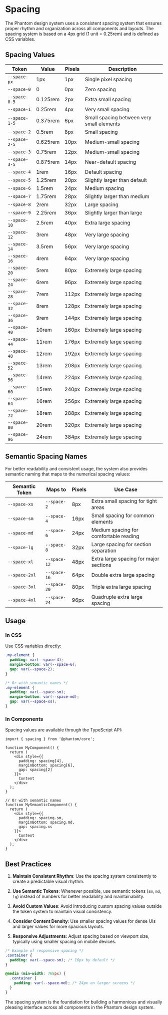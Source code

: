# Spacing

The Phantom design system uses a consistent spacing system that ensures proper rhythm and organization across all components and layouts. The spacing system is based on a 4px grid (1 unit = 0.25rem) and is defined as CSS variables.

## Spacing Values

| Token | Value | Pixels | Description |
|-------|-------|--------|-------------|
| `--space-px` | 1px | 1px | Single pixel spacing |
| `--space-0` | 0 | 0px | Zero spacing |
| `--space-0-5` | 0.125rem | 2px | Extra small spacing |
| `--space-1` | 0.25rem | 4px | Very small spacing |
| `--space-1-5` | 0.375rem | 6px | Small spacing between very small elements |
| `--space-2` | 0.5rem | 8px | Small spacing |
| `--space-2-5` | 0.625rem | 10px | Medium-small spacing |
| `--space-3` | 0.75rem | 12px | Medium-small spacing |
| `--space-3-5` | 0.875rem | 14px | Near-default spacing |
| `--space-4` | 1rem | 16px | Default spacing |
| `--space-5` | 1.25rem | 20px | Slightly larger than default |
| `--space-6` | 1.5rem | 24px | Medium spacing |
| `--space-7` | 1.75rem | 28px | Slightly larger than medium |
| `--space-8` | 2rem | 32px | Large spacing |
| `--space-9` | 2.25rem | 36px | Slightly larger than large |
| `--space-10` | 2.5rem | 40px | Extra large spacing |
| `--space-12` | 3rem | 48px | Very large spacing |
| `--space-14` | 3.5rem | 56px | Very large spacing |
| `--space-16` | 4rem | 64px | Very large spacing |
| `--space-20` | 5rem | 80px | Extremely large spacing |
| `--space-24` | 6rem | 96px | Extremely large spacing |
| `--space-28` | 7rem | 112px | Extremely large spacing |
| `--space-32` | 8rem | 128px | Extremely large spacing |
| `--space-36` | 9rem | 144px | Extremely large spacing |
| `--space-40` | 10rem | 160px | Extremely large spacing |
| `--space-44` | 11rem | 176px | Extremely large spacing |
| `--space-48` | 12rem | 192px | Extremely large spacing |
| `--space-52` | 13rem | 208px | Extremely large spacing |
| `--space-56` | 14rem | 224px | Extremely large spacing |
| `--space-60` | 15rem | 240px | Extremely large spacing |
| `--space-64` | 16rem | 256px | Extremely large spacing |
| `--space-72` | 18rem | 288px | Extremely large spacing |
| `--space-80` | 20rem | 320px | Extremely large spacing |
| `--space-96` | 24rem | 384px | Extremely large spacing |

## Semantic Spacing Names

For better readability and consistent usage, the system also provides semantic naming that maps to the numerical spacing values:

| Semantic Token | Maps to | Pixels | Use Case |
|----------------|---------|--------|----------|
| `--space-xs` | `--space-2` | 8px | Extra small spacing for tight areas |
| `--space-sm` | `--space-4` | 16px | Small spacing for common elements |
| `--space-md` | `--space-6` | 24px | Medium spacing for comfortable reading |
| `--space-lg` | `--space-8` | 32px | Large spacing for section separation |
| `--space-xl` | `--space-12` | 48px | Extra large spacing for major sections |
| `--space-2xl` | `--space-16` | 64px | Double extra large spacing |
| `--space-3xl` | `--space-20` | 80px | Triple extra large spacing |
| `--space-4xl` | `--space-24` | 96px | Quadruple extra large spacing |

## Usage

### In CSS

Use CSS variables directly:

```css
.my-element {
  padding: var(--space-4);
  margin-bottom: var(--space-6);
  gap: var(--space-2);
}

/* Or with semantic names */
.my-element {
  padding: var(--space-sm);
  margin-bottom: var(--space-md);
  gap: var(--space-xs);
}
```

### In Components

Spacing values are available through the TypeScript API:

```tsx
import { spacing } from '@phantom/core';

function MyComponent() {
  return (
    <div style={{ 
      padding: spacing[4], 
      marginBottom: spacing[6],
      gap: spacing[2]
    }}>
      Content
    </div>
  );
}

// Or with semantic names
function MySemanticComponent() {
  return (
    <div style={{ 
      padding: spacing.sm, 
      marginBottom: spacing.md,
      gap: spacing.xs
    }}>
      Content
    </div>
  );
}
```

## Best Practices

1. **Maintain Consistent Rhythm**: Use the spacing system consistently to create a predictable visual rhythm.

2. **Use Semantic Tokens**: Whenever possible, use semantic tokens (`sm`, `md`, `lg`) instead of numbers for better readability and maintainability.

3. **Avoid Custom Values**: Avoid introducing custom spacing values outside the token system to maintain visual consistency.

4. **Consider Content Density**: Use smaller spacing values for dense UIs and larger values for more spacious layouts.

5. **Responsive Adjustments**: Adjust spacing based on viewport size, typically using smaller spacing on mobile devices.

```css
/* Example of responsive spacing */
.container {
  padding: var(--space-sm); /* 16px by default */
}

@media (min-width: 768px) {
  .container {
    padding: var(--space-md); /* 24px on larger screens */
  }
}
```

The spacing system is the foundation for building a harmonious and visually pleasing interface across all components in the Phantom design system.
